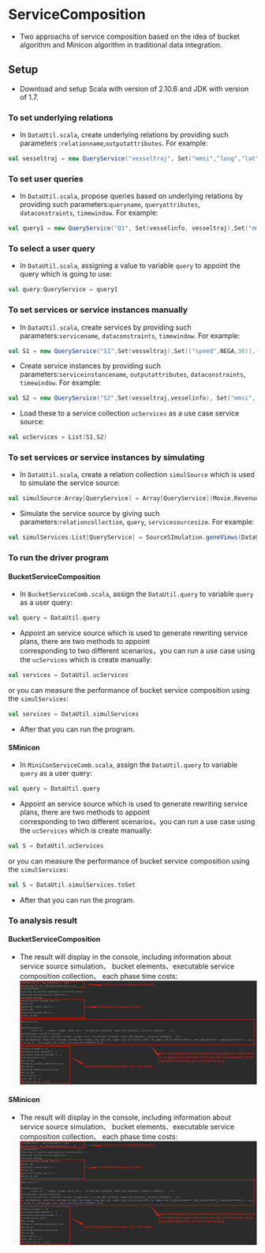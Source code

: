 # ServiceComposition
* Two approachs of service composition based on the idea of bucket algorithm and Minicon algorithm in traditional data integration.
## Setup
* Download and setup Scala with version of 2.10.6 and JDK with version of 1.7.<br>

### To set underlying relations
* In `DataUtil.scala`, create underlying relations by providing such parameters :`relationname`,`outputattributes`. For example:<br>
```scala
val vesseltraj = new QueryService("vesseltraj", Set("mmsi","long","lat","speed"))
```
### To set user queries
* In `DataUtil.scala`, propose queries based on underlying relations by providing such parameters:`queryname`, `queryattributes`, `dataconstraints`, `timewindow`. For example:<br>
```scala
val query1 = new QueryService("Q1", Set(vesselinfo, vesseltraj),Set("mmsi","callsign"),Set(("speed",40,POSI)),(5,4))
```
### To select a user query 
* In `DataUtil.scala`, assigning a value to variable `query` to appoint the query which is going to use:<br>
```scala
val query:QueryService = query1
```
### To set services or service instances manually
* In `DataUtil.scala`, create services by providing such parameters:`servicename`, `dataconstraints`, `timewindow`. For example:<br>
```scala
val S1 = new QueryService("S1",Set(vesseltraj),Set(("speed",NEGA,30)),(5,2))
```
* Create service instances by providing such parameters:`serviceinstancename`, `outputattributes`, `dataconstraints`, `timewindow`. For example:<br>
```scala
val S2 = new QueryService("S2",Set(vesseltraj,vesselinfo), Set("mmsi", "draught", "speed"),Set(("imo",NEGA,2000)),(5,2))
```
* Load these to a service collection `ucServices` as a use case service source:<br>
```scala
val ucServices = List(S1,S2)
```
### To set services or service instances by simulating
* In `DataUtil.scala`, create a relation collection `simulSource` which is used to simulate the service source:<br>
```scala
val simulSource:Array[QueryService] = Array[QueryService](Movie,Revenues,Director,vesseltraj,vesseltravelinfo,vesselinfo)
```
* Simulate the service source by giving such parameters:`relationcollection`, `query`, `servicesourcesize`. For example:<br>
```scala
val simulServices:List[QueryService] = SourceSImulation.geneViews(DataUtil.simulSource,query,1000)
```
### To run the driver program
#### BucketServiceComposition
* In `BucketServiceComb.scala`, assign the `DataUtil.query` to variable `query` as a user query:<br>
```scala
val query = DataUtil.query
```
* Appoint an service source which is used to generate rewriting service plans, there are two methods to appoint<br> corresponding to two different scenarios，you can run a use case using the `ucServices` which is create manually:<br>
```scala
val services = DataUtil.ucServices
```
or you can measure the performance of bucket service composition using the `simulServices`:<br>
```scala
val services = DataUtil.simulServices
```
* After that you can run the program.
#### SMinicon
* In `MiniConServiceComb.scala`, assign the `DataUtil.query` to variable `query` as a user query:<br>
```scala
val query = DataUtil.query
```
* Appoint an service source which is used to generate rewriting service plans, there are two methods to appoint<br> corresponding to two different scenarios，you can run a use case using the `ucServices` which is create manually:<br>
```scala
val S = DataUtil.ucServices
```
or you can measure the performance of bucket service composition using the `simulServices`:<br>
```scala
val S = DataUtil.simulServices.toSet
```
* After that you can run the program.
### To analysis result
#### BucketServiceComposition
* The result will display in the console, including information about service source simulation、 bucket elements、executable service composition collection、 each phase time costs:<br>
![Image text](https://raw.githubusercontent.com/declouddataservice/servicecomposition/master/imgs/readme.png)
#### SMinicon
* The result will display in the console, including information about service source simulation、 bucket elements、executable service composition collection、 each phase time costs:<br>
![Image text](https://raw.githubusercontent.com/declouddataservice/servicecomposition/master/imgs/readme.png)

